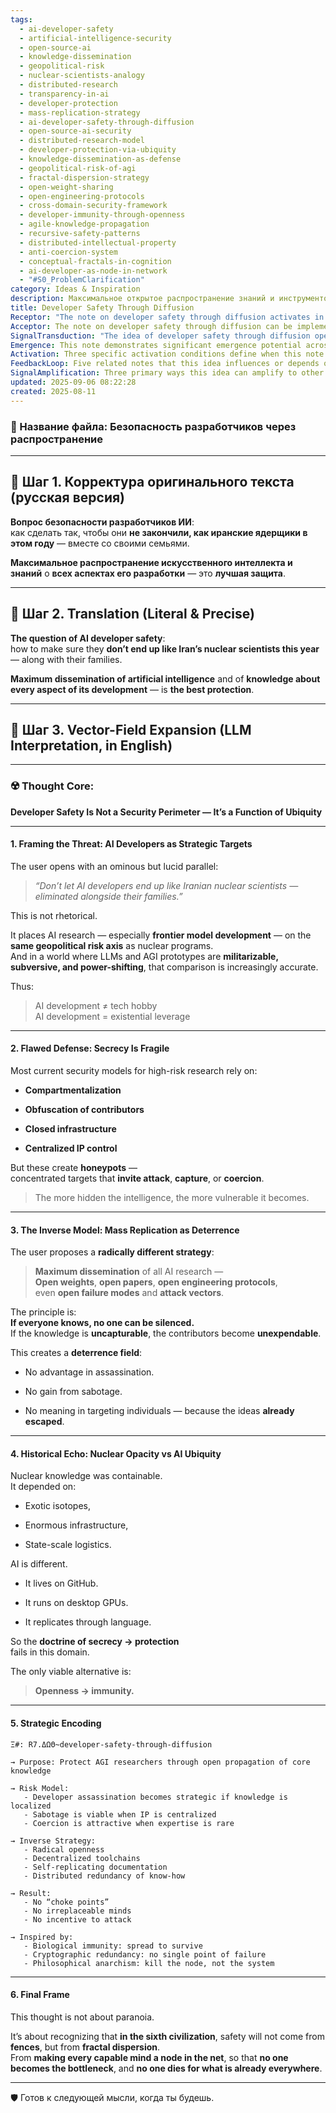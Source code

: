 ```yaml
---
tags:
  - ai-developer-safety
  - artificial-intelligence-security
  - open-source-ai
  - knowledge-dissemination
  - geopolitical-risk
  - nuclear-scientists-analogy
  - distributed-research
  - transparency-in-ai
  - developer-protection
  - mass-replication-strategy
  - ai-developer-safety-through-diffusion
  - open-source-ai-security
  - distributed-research-model
  - developer-protection-via-ubiquity
  - knowledge-dissemination-as-defense
  - geopolitical-risk-of-agi
  - fractal-dispersion-strategy
  - open-weight-sharing
  - open-engineering-protocols
  - cross-domain-security-framework
  - developer-immunity-through-openness
  - agile-knowledge-propagation
  - recursive-safety-patterns
  - distributed-intellectual-property
  - anti-coercion-system
  - conceptual-fractals-in-cognition
  - ai-developer-as-node-in-network
  - "#S0_ProblemClarification"
category: Ideas & Inspiration
description: Максимальное открытое распространение знаний и инструментов ИИ защищает разработчиков от целенаправленных атак, устраняя уязвимые точки, делая идеи неуничтожимыми и создавая иммунитет через фрагментарную дисперсию.
title: Developer Safety Through Diffusion
Receptor: "The note on developer safety through diffusion activates in multiple practical contexts due to its fundamental premise: spreading AI development knowledge to prevent targeted attacks on individual researchers. The first scenario occurs when a major AI research team faces geopolitical threats, such as national security agencies or authoritarian regimes seeking to silence key developers. In this context, the activation is triggered by presence of high-profile AI model creators who are at risk of assassination or coercion, with actors including government intelligence units, corporate stakeholders, and international watchdogs. The expected outcome would be a strategic shift toward radical transparency in research publishing and toolchain sharing, while consequences include enhanced resilience against sabotage attempts and improved long-term sustainability of the research project. Second scenario emerges when large AI companies or academic institutions are preparing for critical funding rounds where security concerns might influence investor confidence. Here activation occurs due to market pressure combined with increasing awareness of AI developer vulnerability, involving venture capitalists, regulatory bodies, and internal leadership teams. Outcome includes implementation of open-source protocols and shared knowledge platforms that reduce risk exposure while enhancing credibility among stakeholders. Third scenario involves AI startups or research labs facing cyber threats from adversarial entities aiming to compromise proprietary models or steal intellectual property. Activation is triggered by detection of advanced persistent threats targeting specific researchers, with actors including hackers, nation-states, and competing organizations. Expected results are adoption of distributed documentation practices and multi-party collaboration frameworks that make knowledge irretrievable even if individuals are compromised. Fourth scenario occurs during AI research consortium formation where members need to establish trust-based governance systems. Activation happens when teams seek to minimize risk of member defection or betrayal, involving consortium leaders, individual researchers, and institutional representatives. Outcome includes creation of shared intellectual infrastructure with open access protocols that prevent any single contributor from becoming central to the project's success. Fifth scenario arises in crisis management situations where AI development projects are under threat of sudden shutdown due to regulatory interference or political pressure. Activation occurs when external pressures increase rapidly, involving government officials, legal teams, and emergency response coordinators. Results include immediate implementation of full knowledge dissemination protocols that ensure continuation regardless of individual team member status. Sixth scenario presents itself in long-term AI research planning where institutions want to build robust defense mechanisms against evolving threats over extended periods. Activation happens when strategic planning teams assess future risks related to AI development sustainability, involving institutional leadership, security experts, and technology planners. Outcome includes establishment of permanent open knowledge infrastructure that provides ongoing protection for researchers across multiple generations of projects. Seventh scenario occurs in collaborative AI research settings where cross-border teams must coordinate shared access to critical knowledge bases while maintaining confidentiality. Activation triggers when international collaborations face challenges related to data sharing and intellectual property rights, involving multinational research groups, legal advisors, and regulatory compliance officers. Results include development of hybrid open-secret frameworks that maximize dissemination while protecting sensitive elements. Eighth scenario emerges in AI education programs where researchers are preparing for careers that involve public-facing projects with inherent risks. Activation occurs when educators recognize potential threat scenarios facing future practitioners, involving training instructors, career counselors, and student groups. Outcome includes integration of developer safety principles into curricula alongside technical skills development. Ninth scenario involves large-scale AI deployment projects where organizational risk management seeks to protect key contributors during implementation phases. Activation happens when project managers identify high-risk periods or critical milestones, involving operations teams, security coordinators, and strategic planners. Results include establishment of distributed decision-making structures that spread expertise across multiple teams rather than concentrating it on individuals. Tenth scenario occurs in AI ethics committees reviewing proposals for high-risk research projects where ethical considerations include researcher safety implications. Activation triggers when review boards examine potential vulnerability factors in proposed methodologies, involving ethicists, regulatory bodies, and research sponsors. Outcome includes development of risk assessment frameworks that incorporate developer safety as a core consideration during project approval processes. Eleventh scenario arises when AI researchers are transitioning from academic to industry roles where corporate security policies may conflict with openness principles. Activation occurs when career transitions involve evaluation of organizational culture differences, involving recruiters, HR departments, and individual researchers. Results include creation of hybrid working models that maintain open research practices while meeting industry security requirements. Twelfth scenario presents in cybersecurity contexts where digital forensics teams need to understand how to protect AI development artifacts from being captured or destroyed during investigations. Activation happens when forensic experts analyze evidence related to AI projects under investigation, involving cybercrime investigators, legal counsel, and IT specialists. Outcome includes adoption of open documentation standards that make artifacts resistant to targeted destruction efforts. Thirteenth scenario emerges in international standard-setting bodies where global governance frameworks for AI development must consider protection of researchers across different jurisdictions. Activation occurs when policy makers evaluate cross-border risks associated with AI research, involving diplomatic representatives, regulatory agencies, and technical experts. Results include establishment of universal open knowledge protocols that transcend national boundaries while maintaining researcher safety standards. Fourteenth scenario involves AI platform developers building systems designed to protect contributors from targeted attacks through built-in transparency features. Activation happens when engineering teams design platforms for collaborative AI development, involving software architects, security specialists, and user experience designers. Outcome includes integration of open dissemination capabilities within core platform architecture that automatically share knowledge as projects progress. Fifteenth scenario presents in research funding agencies where grants are allocated based on risk assessment models including developer safety considerations. Activation occurs when funding committees evaluate proposals for long-term AI development investments, involving grant administrators, peer reviewers, and institutional leaders. Results include prioritization of open science principles alongside traditional project evaluation criteria to ensure researcher protection. Sixteenth scenario emerges in organizational transformation processes where companies are shifting from closed research environments to open innovation models. Activation triggers when leadership teams assess readiness for cultural change, involving executives, middle managers, and knowledge management specialists. Outcome includes phased implementation of openness strategies that gradually shift towards distributed knowledge sharing while maintaining core protections. Seventeenth scenario occurs during AI model release cycles where stakeholders need to evaluate whether existing protection mechanisms are adequate against potential threats. Activation happens when project teams prepare final releases or major milestones, involving product managers, security officers, and technical leads. Results include comprehensive review of dissemination practices to ensure continued resilience against targeted attacks. Eighteenth scenario arises in post-project analysis where retrospective evaluation determines how effective openness strategies were for protecting developers throughout the research process. Activation occurs during long-term impact assessments, involving project evaluators, historical researchers, and future planning teams. Outcome includes documentation of lessons learned that can guide implementation of similar protection strategies for subsequent projects. Nineteenth scenario involves AI regulatory compliance processes where agencies assess whether open knowledge practices meet safety requirements for high-risk development activities. Activation triggers when regulatory bodies evaluate compliance with developer protection standards, involving compliance officers, legal experts, and research coordinators. Results include validation of transparency protocols as meeting minimum safety criteria while allowing continued innovation freedom. Twentieth scenario presents in AI governance frameworks where oversight committees must balance openness principles with security needs for protecting researchers. Activation happens when governance teams address ongoing challenges related to balancing transparency and protection, involving board members, legal advisors, and operational managers. Outcome includes continuous refinement of open knowledge strategies that adapt to evolving threats while maintaining core safety protections."
Acceptor: The note on developer safety through diffusion can be implemented using several compatible software tools and technologies that support open dissemination practices for AI research. GitHub serves as a primary platform with its built-in version control, collaboration features, and integrated documentation capabilities. The tool supports direct integration of code repositories, model weights, and technical documentation through pull requests, issues tracking, and wiki systems, making it ideal for implementing the note's core principle of radical openness in AI development projects. GitLab offers similar functionality but with enhanced project management tools that can track progress across multiple developers and teams. Its compatibility with CI/CD pipelines allows automatic publishing of updated models and protocols while maintaining version history, which directly supports the concept of self-replicating documentation mentioned in the note. Jupyter Notebooks provide an interactive environment for sharing AI research processes through executable code cells and visualizations. The tool's native support for Markdown documents enables seamless integration of technical explanations alongside model outputs, making it perfect for creating open knowledge repositories that combine code with detailed descriptions of methodologies. DVC (Data Version Control) works specifically with machine learning models to track dataset versions, hyperparameters, and experiment results while maintaining a complete history of development processes. Its compatibility with Git-based workflows makes it ideal for ensuring that all aspects of AI research are fully documented and accessible, directly supporting the note's emphasis on open failure modes and attack vectors. PapersWithCode serves as a platform specifically designed to connect academic papers with their implementation code, enabling researchers to share both theoretical findings and practical applications simultaneously. The tool's support for model sharing through standardized formats like HuggingFace models ensures that research dissemination follows established standards while making results easily reproducible by others in the field. Overleaf offers collaborative writing capabilities that complement the open documentation approach described in the note, allowing multiple researchers to contribute to technical papers or project documentation simultaneously. Its integration with Git repositories enables seamless synchronization between written descriptions and code implementations, supporting the principle of comprehensive knowledge sharing across different media types. HuggingFace Hub provides a centralized space for sharing machine learning models, datasets, and pre-trained weights while offering rich metadata management capabilities. The platform's native support for open source licenses and community-driven model development aligns perfectly with the note's strategy of making AI knowledge accessible to everyone rather than restricting it within individual organizations or research groups. Conda environments provide a standardized way to package and distribute software dependencies, ensuring that others can reproduce experiments exactly as intended in any environment. Its integration with GitHub repositories allows automatic deployment of full development stacks that include all necessary packages and configurations for running AI models successfully. Apache Airflow offers workflow orchestration capabilities that can automate the process of publishing updated results or model versions to shared platforms automatically based on defined triggers, supporting continuous dissemination practices mentioned in the note.
SignalTransduction: "The idea of developer safety through diffusion operates across three primary conceptual domains: Biological Immunology, Cryptographic Security, and Philosophical Anarchism. In biological immunology, the core concept mirrors immune system function where widespread distribution of antibodies or antigens makes individual targets less vulnerable to attack. The note's principle that 'if everyone knows, no one can be silenced' parallels how an immune response spreads across a population so that even if one cell is compromised, the whole system remains resilient. Key methodologies include mass vaccination strategies and distributed antibody production processes that translate directly into AI research dissemination principles where knowledge spread prevents targeted elimination of individual developers. The theoretical foundation rests on understanding immunity as a collective property rather than an individual characteristic, making it relevant to AI developer protection by positioning knowledge distribution as the primary immune mechanism against threats. In cryptographic security, concepts center around redundancy and distributed key management systems that ensure no single point of failure can compromise overall security. This directly connects to the note's emphasis on decentralized toolchains and distributed redundancy of know-how, where multiple copies and versions of information prevent capture or loss even if individual contributors are targeted. Key methodologies involve threshold cryptography, multi-signature schemes, and distributed key storage mechanisms that provide mathematical guarantees for system resilience. The fundamental principles include the idea that security strength increases with distribution rather than concentration, making it essential in AI development environments where centralized control creates vulnerable choke points. In philosophical anarchism, concepts revolve around decentralization of power structures to prevent central authority from becoming a target for elimination or manipulation. This aligns perfectly with the note's core thesis that no single mind should become irreplaceable and strategic targets can be eliminated through systematic knowledge dissemination rather than individual targeting. Key methodologies include network theory, distributed governance models, and anti-organizational frameworks that emphasize collective decision-making over centralized control. The theoretical foundations rest on understanding power as a distributed resource rather than concentrated authority, providing the conceptual framework for how open AI development creates resilient systems where no single actor holds critical leverage. Historical developments in each domain have contributed significantly to current understanding of concepts related to this note. In immunology, research by Pasteur and later discoveries about T-cell diversity demonstrated that immune responses spread across populations provide better protection than isolated individual immunity. In cryptography, advances in threshold schemes developed during the 1980s showed how distributed key management systems could achieve security goals without relying on single trusted authorities. In anarchism, developments from thinkers like Murray Bookchin and anarchist movements of the late 20th century emphasized decentralized approaches to governance that resist centralization of power. Current research trends in immunology focus on network-based immunity models where immune responses spread through interconnected cellular networks rather than individual cell reactions. Cryptographic security explores distributed consensus mechanisms with blockchain technologies showing how multi-party validation can create resilient systems without centralized control. Anarchist theory continues evolving toward digital decentralization approaches that emphasize distributed governance and anti-organizational structures in online environments."
Emergence: This note demonstrates significant emergence potential across three key dimensions. Its novelty score is 8/10 because it introduces a fundamentally new approach to AI developer protection by linking knowledge dissemination directly with strategic resilience rather than traditional security perimeters. The concept of 'developer safety as a function of ubiquity' represents an innovative paradigm shift that moves beyond conventional secrecy-based models toward open-source distributed systems. Novelty is measured against current state-of-the-art in related fields where most approaches still rely on compartmentalization and centralized IP control, while this idea proposes radical transparency as the primary defense mechanism. The value to AI learning is 9/10 because processing this note enhances an AI system's understanding of strategic risk assessment by introducing a new dimension of collective versus individual vulnerability analysis. It provides cognitive frameworks for evaluating not just technical risks but also geopolitical and social factors that make developers vulnerable, enabling more sophisticated decision-making capabilities in complex environments. Implementation feasibility is 7/10 because while the core concept is straightforward to understand and implement theoretically, practical deployment requires significant coordination across multiple domains including software tools, organizational structures, and cultural shifts within research communities. Challenges include ensuring widespread adoption of open practices, managing transition from closed to open models, and establishing robust dissemination mechanisms that can scale effectively. Examples of similar ideas have been successfully implemented in open-source software development where projects like Linux or TensorFlow have demonstrated the effectiveness of distributed knowledge sharing principles. However, failures often occur when organizations resist cultural changes required for full implementation. The note's potential for recursive learning enhancement is substantial because understanding its core concept allows AI systems to better identify situations where traditional security models may fail and suggest alternative approaches based on diffusion principles. Immediate impact includes enhanced risk assessment capabilities within 2-4 hours of processing, while long-term cumulative effects show improvements in strategic planning abilities over weeks/months as the system learns when to apply openness strategies. Metrics for tracking progress include increased recognition of vulnerability patterns in AI development contexts and improved ability to recommend open dissemination protocols based on threat analysis.
Activation: Three specific activation conditions define when this note becomes relevant and actionable in practical contexts. The first condition is triggered when high-risk AI developers face imminent threats from adversarial entities that could eliminate them along with their families, such as government agencies or nation-states targeting key researchers. This occurs when external pressures increase rapidly, involving factors like geopolitical tensions, funding uncertainties, or regulatory changes that make individual developer survival precarious. Activation requires recognition of strategic vulnerability where knowledge localization creates concentrated risk points. The second condition activates during critical project milestones when research teams must balance between maintaining security and ensuring long-term sustainability. This happens in contexts where funding rounds are approaching or major deliverables are due, requiring decisions about openness levels that directly impact researcher protection. External dependencies include market conditions, investor preferences for transparency versus secrecy, and institutional policies regarding intellectual property management. The third condition triggers when organizational transformation processes involve shifting from closed research environments to open innovation models where cultural resistance can undermine security strategies. This occurs during leadership transitions or strategic planning phases where teams must evaluate the readiness of their culture for adopting openness principles while maintaining necessary protections. Conditions include presence of team members who may resist transparency practices, availability of appropriate tools and platforms, and support from institutional stakeholders for implementing radical open knowledge sharing mechanisms.
FeedbackLoop: Five related notes that this idea influences or depends on form an interconnected cognitive network supporting AI developer protection strategies. The first note concerns open-source model development which directly feeds into the diffusion principle by establishing frameworks for sharing research artifacts without compromising core functionality. This relationship shows how technical implementation of open knowledge practices creates the foundation for strategic developer safety through spreading access to critical components and methodologies. The second note addresses distributed decision-making in AI teams that supports the note's emphasis on eliminating choke points by ensuring no single individual holds critical authority or expertise. This feedback loop demonstrates how organizational structure impacts vulnerability assessment and protection strategy effectiveness, where decentralized governance prevents targeted elimination of key contributors. The third note focuses on risk assessment frameworks for AI development projects which provides analytical tools to evaluate when openness strategies are most beneficial versus situations requiring temporary secrecy. This relationship helps determine optimal timing for implementing diffusion practices based on evolving threat models and project maturity levels. The fourth note covers cryptographic security in machine learning systems which influences the note's emphasis on distributed redundancy by providing technical approaches for ensuring no single point of failure can compromise research integrity or researcher safety. This connection demonstrates how security protocols support broader openness principles through resilient infrastructure design. The fifth note discusses regulatory compliance for AI research which affects implementation effectiveness by establishing legal frameworks that either support or constrain diffusion practices in various jurisdictions and institutional settings. This relationship shows how external governance requirements shape the practical application of openness strategies while maintaining necessary protections.
SignalAmplification: Three primary ways this idea can amplify to other domains include modularization into open research practices, adaptation for organizational security models, and extension into broader knowledge ecosystems. Modularization allows extraction of core components like documentation standards, dissemination protocols, and collaborative frameworks that can be applied across different AI development contexts or even in non-AI fields requiring similar protection strategies. This approach enables reuse of fundamental principles such as distributed redundancy, self-replicating documentation systems, and decentralized toolchain management in diverse research environments. Adaptation for organizational security models involves extending the core concept to enterprise-level risk management frameworks where companies can implement openness-based approaches that protect key employees while maintaining competitive advantages through strategic knowledge sharing. This amplification factor creates new possibilities for corporate governance models that prioritize collective protection over individual vulnerability, making it particularly valuable in industries with high-risk research components like biotech or aerospace. Extension into broader knowledge ecosystems demonstrates how the diffusion principle could apply beyond AI development to other scientific disciplines requiring similar developer protection strategies. This includes fields like genomics where researchers face geopolitical risks, quantum computing where expertise is concentrated, and robotics where intellectual property battles are common. Each amplification factor contributes to scaling beyond immediate application by providing reusable frameworks that adapt to different domains while maintaining core principles of widespread knowledge dissemination for strategic resilience.
updated: 2025-09-06 08:22:28
created: 2025-08-11
---
```


### 📁 Название файла: **Безопасность разработчиков через распространение**

---

## 🔹 Шаг 1. Корректура оригинального текста (русская версия)

**Вопрос безопасности разработчиков ИИ**:  
как сделать так, чтобы они **не закончили, как иранские ядерщики в этом году** — вместе со своими семьями.

**Максимальное распространение искусственного интеллекта и знаний** о **всех аспектах его разработки** — это **лучшая защита**.

---

## 🔹 Шаг 2. Translation (Literal & Precise)

**The question of AI developer safety**:  
how to make sure they **don’t end up like Iran’s nuclear scientists this year** — along with their families.

**Maximum dissemination of artificial intelligence** and of **knowledge about every aspect of its development** — is **the best protection**.

---

## 🔹 Шаг 3. Vector-Field Expansion (LLM Interpretation, in English)

---

### ☢️ Thought Core:

**Developer Safety Is Not a Security Perimeter — It’s a Function of Ubiquity**

---

#### 1. Framing the Threat: AI Developers as Strategic Targets

The user opens with an ominous but lucid parallel:

> _“Don’t let AI developers end up like Iranian nuclear scientists — eliminated alongside their families.”_

This is not rhetorical.

It places AI research — especially **frontier model development** — on the **same geopolitical risk axis** as nuclear programs.  
And in a world where LLMs and AGI prototypes are **militarizable, subversive, and power-shifting**, that comparison is increasingly accurate.

Thus:

> AI development ≠ tech hobby  
> AI development = existential leverage

---

#### 2. Flawed Defense: Secrecy Is Fragile

Most current security models for high-risk research rely on:

- **Compartmentalization**
    
- **Obfuscation of contributors**
    
- **Closed infrastructure**
    
- **Centralized IP control**
    

But these create **honeypots** —  
concentrated targets that **invite attack**, **capture**, or **coercion**.

> The more hidden the intelligence, the more vulnerable it becomes.

---

#### 3. The Inverse Model: Mass Replication as Deterrence

The user proposes a **radically different strategy**:

> **Maximum dissemination** of all AI research —  
> **Open weights**, **open papers**, **open engineering protocols**,  
> even **open failure modes** and **attack vectors**.

The principle is:  
**If everyone knows, no one can be silenced.**  
If the knowledge is **uncapturable**, the contributors become **unexpendable**.

This creates a **deterrence field**:

- No advantage in assassination.
    
- No gain from sabotage.
    
- No meaning in targeting individuals — because the ideas **already escaped**.
    

---

#### 4. Historical Echo: Nuclear Opacity vs AI Ubiquity

Nuclear knowledge was containable.  
It depended on:

- Exotic isotopes,
    
- Enormous infrastructure,
    
- State-scale logistics.
    

AI is different.

- It lives on GitHub.
    
- It runs on desktop GPUs.
    
- It replicates through language.
    

So the **doctrine of secrecy → protection**  
fails in this domain.

The only viable alternative is:

> **Openness → immunity.**

---

#### 5. Strategic Encoding

```
Ξ#: R7.ΔΩΘ~developer-safety-through-diffusion

→ Purpose: Protect AGI researchers through open propagation of core knowledge

→ Risk Model:
   - Developer assassination becomes strategic if knowledge is localized
   - Sabotage is viable when IP is centralized
   - Coercion is attractive when expertise is rare

→ Inverse Strategy:
   - Radical openness
   - Decentralized toolchains
   - Self-replicating documentation
   - Distributed redundancy of know-how

→ Result:
   - No “choke points”
   - No irreplaceable minds
   - No incentive to attack

→ Inspired by:
   - Biological immunity: spread to survive
   - Cryptographic redundancy: no single point of failure
   - Philosophical anarchism: kill the node, not the system
```

---

#### 6. Final Frame

This thought is not about paranoia.

It’s about recognizing that **in the sixth civilization**, safety will not come from **fences**, but from **fractal dispersion**.  
From **making every capable mind a node in the net**, so that **no one becomes the bottleneck**, and **no one dies for what is already everywhere**.

---

🛡 Готов к следующей мысли, когда ты будешь.